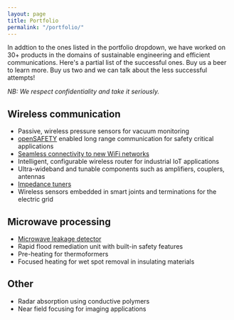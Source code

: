 ```yaml
---
layout: page
title: Portfolio
permalink: "/portfolio/"
---
```

In addtion to the ones listed in the portfolio dropdown, we have worked on 30+ products in the domains of sustainable engineering and efficient communications. Here's a partial list of the successful ones. Buy us a beer to learn more. Buy us two and we can talk about the less successful attempts!

_NB: We respect confidentiality and take it seriously._

Wireless communication
----------------------
- Passive, wireless pressure sensors for vacuum monitoring
- [openSAFETY](http://www.open-safety.org/) enabled long range communication for safety critical applications
- [Seamless connectivity to new WiFi networks](https://github.com/tejpochiraju/connectOn)
- Intelligent, configurable wireless router for industrial IoT applications
- Ultra-wideband and tunable components such as amplifiers, couplers, antennas
- [Impedance tuners](https://github.com/micrograce/impedanceTuner)
- Wireless sensors embedded in smart joints and terminations for the electric grid

Microwave processing
--------------------
- [Microwave leakage detector](https://github.com/micrograce/microwaveDetector)
- Rapid flood remediation unit with built-in safety features
- Pre-heating for thermoformers
- Focused heating for wet spot removal in insulating materials

Other
-----
- Radar absorption using conductive polymers
- Near field focusing for imaging applications
